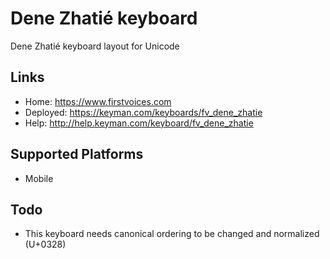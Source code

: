 Dene Zhatié keyboard
======================

Dene Zhatié keyboard layout for Unicode

Links
-----

 * Home:     <https://www.firstvoices.com>
 * Deployed: <https://keyman.com/keyboards/fv_dene_zhatie>
 * Help:     <http://help.keyman.com/keyboard/fv_dene_zhatie>
 
Supported Platforms
-------------------

 * Mobile

Todo
----

 * This keyboard needs canonical ordering to be changed and normalized (U+0328)
